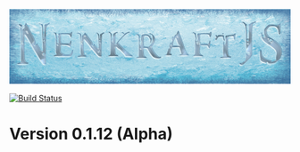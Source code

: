 ![alt text][logo]

[![Build Status](https://travis-ci.org/Nuuf/nenkraft.svg?branch=master)](https://travis-ci.org/Nuuf/nenkraft)

# Version 0.1.12 (Alpha)

[logo]: ./images/nenkraft-banner.png "nenkraft"
